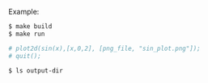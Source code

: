 
Example:

```sh
$ make build
$ make run

# plot2d(sin(x),[x,0,2], [png_file, "sin_plot.png"]);
# quit();

$ ls output-dir
```

